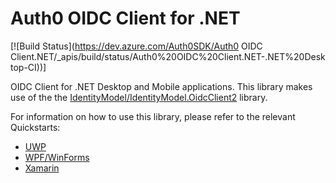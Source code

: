 # Auth0 OIDC Client for .NET

[![Build Status](https://dev.azure.com/Auth0SDK/Auth0 OIDC Client.NET/_apis/build/status/Auth0%20OIDC%20Client.NET-.NET%20Desktop-CI))]

OIDC Client for .NET Desktop and Mobile applications. This library makes use of the the [IdentityModel/IdentityModel.OidcClient2](https://github.com/IdentityModel/IdentityModel.OidcClient2) library.

For information on how to use this library, please refer to the relevant Quickstarts:

* [UWP](https://auth0.com/docs/quickstart/native/windows-uwp-csharp)
* [WPF/WinForms](https://auth0.com/docs/quickstart/native/wpf-winforms)
* [Xamarin](https://auth0.com/docs/quickstart/native/xamarin)
